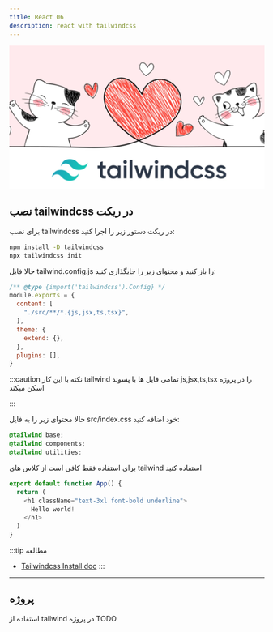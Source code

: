 ```yaml
---
title: React 06
description: react with tailwindcss
---
```


![](../images/tailwindcss.webp)

##  نصب tailwindcss در ریکت 

برای نصب tailwindcss در ریکت دستور زیر را اجرا کنید:

```bash
npm install -D tailwindcss
npx tailwindcss init
```

حالا فایل tailwind.config.js را باز کنید و محتوای زیر را جایگذاری کنید:


```javascript
/** @type {import('tailwindcss').Config} */
module.exports = {
  content: [
    "./src/**/*.{js,jsx,ts,tsx}",
  ],
  theme: {
    extend: {},
  },
  plugins: [],
}
```

:::caution نکته
با این کار tailwind تمامی فایل ها با پسوند js,jsx,ts,tsx را در پروژه اسکن میکند

:::

حالا محتوای زیر را به فایل src/index.css خود اضافه کنید:

```scss
@tailwind base;
@tailwind components;
@tailwind utilities;
```

برای استفاده فقط کافی است از کلاس های tailwind استفاده کنید


```javascript
export default function App() {
  return (
    <h1 className="text-3xl font-bold underline">
      Hello world!
    </h1>
  )
}
```

:::tip مطالعه
- [Tailwindcss Install doc](https://tailwindcss.com/docs/installation/framework-guides)
:::

---
## پروژه

استفاده از tailwind در پروژه TODO